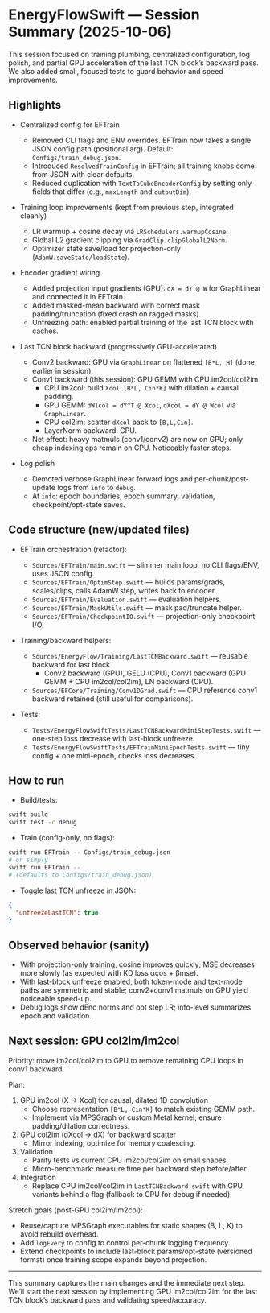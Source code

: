 # EnergyFlowSwift — Session Summary (2025-10-06)

This session focused on training plumbing, centralized configuration, log polish, and partial GPU acceleration of the last TCN block’s backward pass. We also added small, focused tests to guard behavior and speed improvements.

## Highlights

- Centralized config for EFTrain
  - Removed CLI flags and ENV overrides. EFTrain now takes a single JSON config path (positional arg). Default: `Configs/train_debug.json`.
  - Introduced `ResolvedTrainConfig` in EFTrain; all training knobs come from JSON with clear defaults.
  - Reduced duplication with `TextToCubeEncoderConfig` by setting only fields that differ (e.g., `maxLength` and `outputDim`).

- Training loop improvements (kept from previous step, integrated cleanly)
  - LR warmup + cosine decay via `LRSchedulers.warmupCosine`.
  - Global L2 gradient clipping via `GradClip.clipGlobalL2Norm`.
  - Optimizer state save/load for projection-only (`AdamW.saveState/loadState`).

- Encoder gradient wiring
  - Added projection input gradients (GPU): `dX = dY @ W` for GraphLinear and connected it in EFTrain.
  - Added masked-mean backward with correct mask padding/truncation (fixed crash on ragged masks).
  - Unfreezing path: enabled partial training of the last TCN block with caches.

- Last TCN block backward (progressively GPU-accelerated)
  - Conv2 backward: GPU via `GraphLinear` on flattened `[B*L, H]` (done earlier in session).
  - Conv1 backward (this session): GPU GEMM with CPU im2col/col2im
    - CPU im2col: build `Xcol [B*L, Cin*K]` with dilation + causal padding.
    - GPU GEMM: `dW1col = dY^T @ Xcol`, `dXcol = dY @ Wcol` via `GraphLinear`.
    - CPU col2im: scatter `dXcol` back to `[B,L,Cin]`.
    - LayerNorm backward: CPU.
  - Net effect: heavy matmuls (conv1/conv2) are now on GPU; only cheap indexing ops remain on CPU. Noticeably faster steps.

- Log polish
  - Demoted verbose GraphLinear forward logs and per-chunk/post-update logs from `info` to `debug`.
  - At `info`: epoch boundaries, epoch summary, validation, checkpoint/opt-state saves.

## Code structure (new/updated files)

- EFTrain orchestration (refactor):
  - `Sources/EFTrain/main.swift` — slimmer main loop, no CLI flags/ENV, uses JSON config.
  - `Sources/EFTrain/OptimStep.swift` — builds params/grads, scales/clips, calls AdamW.step, writes back to encoder.
  - `Sources/EFTrain/Evaluation.swift` — evaluation helpers.
  - `Sources/EFTrain/MaskUtils.swift` — mask pad/truncate helper.
  - `Sources/EFTrain/CheckpointIO.swift` — projection-only checkpoint I/O.

- Training/backward helpers:
  - `Sources/EnergyFlow/Training/LastTCNBackward.swift` — reusable backward for last block
    - Conv2 backward (GPU), GELU (CPU), Conv1 backward (GPU GEMM + CPU im2col/col2im), LN backward (CPU).
  - `Sources/EFCore/Training/Conv1DGrad.swift` — CPU reference conv1 backward retained (still useful for comparisons).

- Tests:
  - `Tests/EnergyFlowSwiftTests/LastTCNBackwardMiniStepTests.swift` — one-step loss decrease with last-block unfreeze.
  - `Tests/EnergyFlowSwiftTests/EFTrainMiniEpochTests.swift` — tiny config + one mini-epoch, checks loss decreases.

## How to run

- Build/tests:
```bash
swift build
swift test -c debug
```

- Train (config-only, no flags):
```bash
swift run EFTrain -- Configs/train_debug.json
# or simply
swift run EFTrain --
# (defaults to Configs/train_debug.json)
```

- Toggle last TCN unfreeze in JSON:
```json
{
  "unfreezeLastTCN": true
}
```

## Observed behavior (sanity)

- With projection-only training, cosine improves quickly; MSE decreases more slowly (as expected with KD loss αcos + βmse).
- With last-block unfreeze enabled, both token-mode and text-mode paths are symmetric and stable; conv2+conv1 matmuls on GPU yield noticeable speed-up.
- Debug logs show dEnc norms and opt step LR; info-level summarizes epoch and validation.

## Next session: GPU col2im/im2col

Priority: move im2col/col2im to GPU to remove remaining CPU loops in conv1 backward.

Plan:
1) GPU im2col (X → Xcol) for causal, dilated 1D convolution
   - Choose representation `[B*L, Cin*K]` to match existing GEMM path.
   - Implement via MPSGraph or custom Metal kernel; ensure padding/dilation correctness.
2) GPU col2im (dXcol → dX) for backward scatter
   - Mirror indexing; optimize for memory coalescing.
3) Validation
   - Parity tests vs current CPU im2col/col2im on small shapes.
   - Micro-benchmark: measure time per backward step before/after.
4) Integration
   - Replace CPU im2col/col2im in `LastTCNBackward.swift` with GPU variants behind a flag (fallback to CPU for debug if needed).

Stretch goals (post-GPU col2im/im2col):
- Reuse/capture MPSGraph executables for static shapes (B, L, K) to avoid rebuild overhead.
- Add `logEvery` to config to control per-chunk logging frequency.
- Extend checkpoints to include last-block params/opt-state (versioned format) once training scope expands beyond projection.

---

This summary captures the main changes and the immediate next step. We’ll start the next session by implementing GPU im2col/col2im for the last TCN block’s backward pass and validating speed/accuracy.
